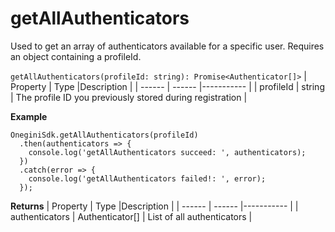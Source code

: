 
# getAllAuthenticators

Used to get an array of authenticators available for a specific user. Requires an object containing a profileId.

`getAllAuthenticators(profileId: string): Promise<Authenticator[]>`
| Property | Type |Description |
| ------ | ------ |----------- |
| profileId  | string | The profile ID you previously stored during registration |


**Example**
```
OneginiSdk.getAllAuthenticators(profileId)
  .then(authenticators => {
    console.log('getAllAuthenticators succeed: ', authenticators);
  })
  .catch(error => {
    console.log('getAllAuthenticators failed!: ', error);
  });
```
**Returns**
| Property | Type |Description |
| ------ | ------ |----------- |
| authenticators  | Authenticator[] | List of all authenticators |
